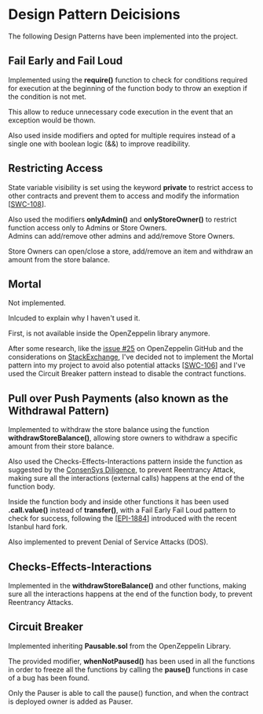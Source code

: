 # Design Pattern Deicisions

The following Design Patterns have been implemented into the project.

## Fail Early and Fail Loud

Implemented using the **require()** function to check for conditions required for execution at the beginning of the function body to throw an exeption if the condition is not met.  

This allow to reduce unnecessary code execution in the event that an exception would be thown.

Also used inside modifiers and opted for multiple requires instead of a single one with boolean logic (&&) to improve readibility.

## Restricting Access

State variable visibility is set using the keyword **private** to restrict access to other contracts and prevent them to access and modify the information [[SWC-108](https://swcregistry.io/docs/SWC-108)]. 

Also used the modifiers **onlyAdmin()** and **onlyStoreOwner()** to restrict function access only to Admins or Store Owners.  
Admins can add/remove other admins and add/remove Store Owners.  

Store Owners can open/close a store, add/remove an item and withdraw an amount from the store balance.

## Mortal

Not implemented.  

Inlcuded to explain why I haven't used it.

First, is not available inside the OpenZeppelin library anymore.

After some research, like the [issue #25](https://github.com/OpenZeppelin/openzeppelin-contracts-ethereum-package/issues/25) on OpenZeppelin GitHub and the considerations on [StackExchange](https://ethereum.stackexchange.com/questions/59780/is-selfdestruct-a-good-practice), I've decided not to implement the Mortal pattern into my project to avoid also potential attacks [[SWC-106](https://swcregistry.io/docs/SWC-106)] and I've used the Circuit Breaker pattern instead to disable the contract functions.

## Pull over Push Payments (also known as the Withdrawal Pattern)

Implemented to withdraw the store balance using the function **withdrawStoreBalance()**, allowing store owners to withdraw a specific amount from their store balance. 

Also used the Checks-Effects-Interactions pattern inside the function as suggested by the [ConsenSys Diligence](https://diligence.consensys.net/blog/2019/09/stop-using-soliditys-transfer-now/), to prevent Reentrancy Attack, making sure all the interactions (external calls) happens at the end of the function body.

Inside the function body and inside other functions it has been used **.call.value()** instead of **transfer()**, with a Fail Early Fail Loud pattern to check for success, following the [[EPI-1884](https://github.com/ethereum/EIPs/blob/master/EIPS/eip-1884.md)] introduced with the recent Istanbul hard fork.

Also implemented to prevent Denial of Service Attacks (DOS).

## Checks-Effects-Interactions 

Implemented in the **withdrawStoreBalance()** and other functions, making sure all the interactions happens at the end of the function body, to prevent Reentrancy Attacks.

## Circuit Breaker

Implemented inheriting **Pausable.sol** from the OpenZeppelin Library.

The provided modifier, **whenNotPaused()** has been used in all the functions in order to freeze all the functions by calling the **pause()** functions in case of a bug has been found.

Only the Pauser is able to call the pause() function, and when the contract is deployed owner is added as Pauser.
